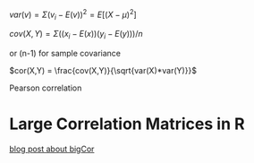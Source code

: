 
$var(v) = \Sigma(v_i-E(v))^2 = E[(X-\mu)^2]$

$cov(X,Y) = \Sigma((x_i-E(x))(y_i-E(y)))/n$  

or (n-1) for sample covariance

$cor(X,Y) = \frac{cov(X,Y)}{\sqrt{var(X)*var(Y)}}$


Pearson correlation










# Large Correlation Matrices in R

[blog post about bigCor](http://www.r-bloggers.com/bigcor-large-correlation-matrices-in-r/)

